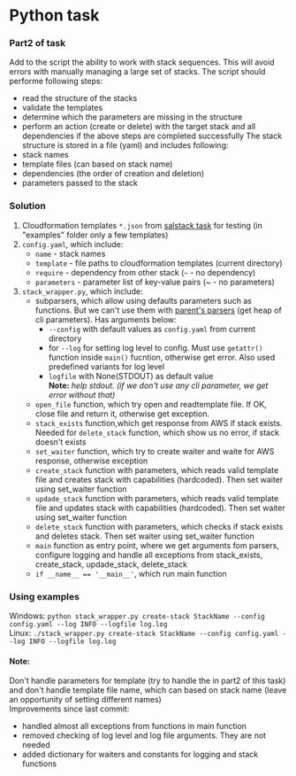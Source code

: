 # Python task
### Part2 of task
Add to the script the ability to work with stack sequences. This will avoid errors with manually managing a large set of stacks. The script should performe following steps:  
- read the structure of the stacks
- validate the templates
- determine which the parameters are missing in the structure
- perform an action (create or delete) with the target stack and all dependencies if the above steps are completed successfully
The stack structure is stored in a file (yaml) and  includes following:  
- stack names
- template files (can based on stack name)
- dependencies (the order of creation and deletion)
- parameters passed to the stack
### Solution
1. Cloudformation templates `*.json` from [salstack task](aws_training/final/cloudformation-stacks/README.md) for testing (in "examples" folder only a few templates)
2. `config.yaml`, which include:
   - `name` - stack names
   - `template` - file paths to cloudformation templates (current directory)
   - `require` - dependency from other stack (`~` - no dependency)
   - `parameters` - parameter list of key-value pairs (~ - no parameters)
3. `stack_wrapper.py`, which include:
   - subparsers, which allow using defaults parameters such as functions. But we can't use them with  [parent's parsers](https://docs.python.org/3/library/argparse.html#parents) (get heap of cli parameters). Has arguments below:
     - `--config` with default values as `config.yaml` from current directory
     - for `--log`  for setting log level to config. Must use `getattr()` function inside `main()` fucntion, otherwise get error. Also used predefined variants for log level
     - `logfile` with None(STDOUT) as default value  
   **Note:** _help stdout. (if we don't use any cli parameter, we get error without that)_
   - `open_file` function, which try open and readtemplate file. If OK, close file and return it, otherwise get exception. 
   - `stack_exists` function,which get response from AWS if stack exists. Needed for `delete_stack` function, which show us no error, if stack doesn't exists
   - `set_waiter` function, which try to create waiter and waite for AWS response, otherwise exception
   - `create_stack` function with parameters, which reads valid template file and creates stack with capabilities (hardcoded). Then set waiter using set_waiter function
   - `updade_stack` function with parameters, which reads valid template file and updates stack with capabilities (hardcoded). Then set waiter using set_waiter function
   - `delete_stack` function with parameters, which checks if stack exists and deletes stack. Then set waiter using set_waiter function
   - `main` function as entry point, where we get arguments fom parsers, configure logging and handle all exceptions from stack_exists, create_stack, updade_stack, delete_stack
   - `if __name__ == '__main__'`, which run main function  
### Using examples
Windows: `python stack_wrapper.py create-stack StackName --config config.yaml --log INFO --logfile log.log`  
Linux: `./stack_wrapper.py create-stack StackName --config config.yaml --log INFO --logfile log.log`  
#### Note:
Don't handle parameters for template (try to handle the in part2 of this task) and don't handle template file name, which can based on stack name (leave an opportunity of setting different names)  
Improvements since last commit:  
- handled almost all exceptions from functions in main function
- removed checking of log level and log file arguments. They are not needed
- added dictionary for waiters and constants for logging and stack functions
